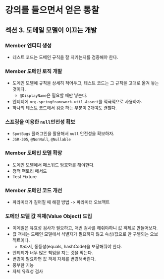 # 강의를 들으면서 얻은 통찰

## 섹션 3. 도메일 모델이 이끄는 개발

### Member 엔티티 생성
- 테스트 코드는 도메인 규칙을 잘 지키는지를 검증해야 한다.

### Member 도메인 로직 개발
- 도메인 모델에 규칙을 상세히 적어두고, 테스트 코드는 그 규칙을 고대로 옮겨 놓는 것이다. 
  - `@DisplayName`은 필요할 때만 넣는다.
- 엔티티에 `org.springframework.util.Assert`를 적극적으로 사용하자.
- 하나의 테스트 코드에서 검증 하는 부분이 2개여도 괜찮다.

### 스프링을 이용한 `null`안전성 확보
- `SpotBugs` 플러그인을 활용해서 `null` 안전성을 확보하자.
- `JSR-305`, `@NonNull`, `@Nullable`

### Member 도메인 모델 확장
- 도메인 모델에서 패스워드 암호화를 해야한다.
- 정적 팩토리 메서드
- Test Fixture

### Member 도메인 코드 개선
- 파라미터가 길어질 때 해결 방법 -> 파라미터 오브젝트

### 도메인 모델 값 객체(Value Object) 도입
- 이메일은 유효성 검사가 필요하고, 매번 검사를 해줘야하니 값 객체로 만들어보자.
- 값 객체는 도메인 모델에서 식별자가 필요하지 않고 속성/값으로 만 구별되는 오브젝트이다.
  - 따라서, 동등성(equals, hashCode)을 보장해줘야 한다.
- 엔티티가 너무 많은 책임을 지는 것을 막는다.
- 변경이 필요하면 값 객체 자체를 변경해버린다.
- 풍부한 기능
- 자체 유효성 검사